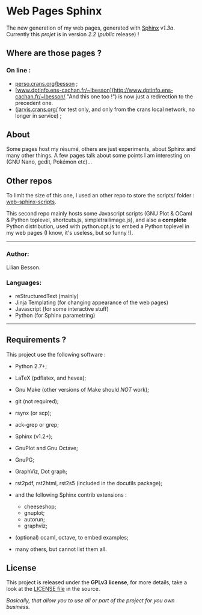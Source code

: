 Web Pages Sphinx
================

The new generation of my web pages, generated with [Sphinx](<http://sphinx-doc.org>) v*1.3a*.
Currently this *projet* is in version *2.2* (*public* release) !

Where are those pages ?
-----------------------

### On line :
 * [perso.crans.org/besson](<http://perso.crans.org/besson/> "Check this one !") ;
 * [www.dptinfo.ens-cachan.fr/~lbesson](<http://www.dptinfo.ens-cachan.fr/~lbesson/> "And this one too !") is now just a redirection to the precedent one.
 * ([jarvis.crans.org/](<http://jarvis.crans.org/> "On my own machine") for test only, and only from the crans local network, no longer in service) ;

About
-----
Some pages host my résumé, others are just experiments, about Sphinx and many other things.
A few pages talk about some points I am interesting on (GNU Nano, gedit, Pokémon etc)...

Other repos
-----------
To limit the size of this one, I used an other repo to store
the scripts/ folder : [web-sphinx-scripts](<https://bitbucket.org/lbesson/web-sphinx-scripts/> "Hehe").

This second repo mainly hosts some Javascript scripts 
(GNU Plot & OCaml & Python toplevel, shortcuts.js, simpletrailimage.js), 
and also a **complete** Python distribution, 
used with python.opt.js to embed a Python toplevel in my web pages (I know, it's useless, but so funny !).

----

### Author:
Lilian Besson.

### Languages:
 * reStructuredText (mainly)
 * Jinja Templating (for changing appearance of the web pages)
 * Javascript (for some interactive stuff)
 * Python (for Sphinx parametring)

----

Requirements ?
--------------

This project use the following software :

 * Python 2.7+;
 * LaTeX (pdflatex, and hevea);
 * Gnu Make (other versions of Make should *NOT* work);
 * git (not required);
 * rsynx (or scp);
 * ack-grep or grep;
 * Sphinx (v1.2+);
 * GnuPlot and Gnu Octave;
 * GnuPG;
 * GraphViz, Dot graph;
 * rst2pdf, rst2html, rst2s5 (included in the docutils package);
 * and the following Sphinx contrib extensions :

    * cheeseshop;
    * gnuplot;
    * autorun;
    * graphviz;

 * (optional) ocaml, octave, to embed examples;
 * many others, but cannot list them all.

License
-------

This project is released under the **GPLv3 license**, for more details,
take a look at the [LICENSE file](http://besson.qc.to/LICENSE.html) in the source.

*Basically, that allow you to use all or part of the project for you own business.*
